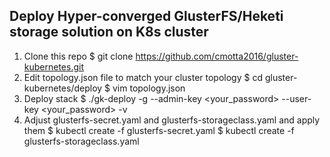 ## Deploy Hyper-converged GlusterFS/Heketi storage solution on K8s cluster
1. Clone this repo
	$ git clone https://github.com/cmotta2016/gluster-kubernetes.git
2. Edit topology.json file to match your cluster topology
	$ cd gluster-kubernetes/deploy
	$ vim topology.json
3. Deploy stack
	$ ./gk-deploy -g --admin-key <your_password> --user-key <your_password> -v
4. Adjust glusterfs-secret.yaml and glusterfs-storageclass.yaml and apply them
	$ kubectl create -f glusterfs-secret.yaml
	$ kubectl create -f glusterfs-storageclass.yaml
